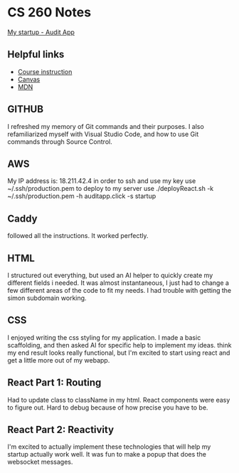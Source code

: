 # CS 260 Notes

[My startup - Audit App](url)

## Helpful links

- [Course instruction](https://github.com/webprogramming260)
- [Canvas](https://byu.instructure.com)
- [MDN](https://developer.mozilla.org)

## GITHUB

I refreshed my memory of Git commands and their purposes. I also refamiliarized myself with Visual Studio Code, and how to use Git commands through Source Control.

## AWS

My IP address is: 18.211.42.4
in order to ssh and use my key use ~/.ssh/production.pem
to deploy to my server use ./deployReact.sh -k ~/.ssh/production.pem -h auditapp.click -s startup


## Caddy

followed all the instructions. It worked perfectly.

## HTML

I structured out everything, but used an AI helper to quickly create my different fields i needed. It was almost instantaneous, I just had to change a few different areas of the code to fit my needs. I had trouble with getting the simon subdomain working.

## CSS

I enjoyed writing the css styling for my application. I made a basic scaffolding, and then asked AI for specific help to implement my ideas. think my end result looks really functional, but I'm excited to start using react and get a little more out of my webapp.

## React Part 1: Routing

Had to update class to className in my html. React components were easy to figure out. Hard to debug because of how precise you have to be.

## React Part 2: Reactivity

I'm excited to actually implement these technologies that will help my startup actually work well. It was fun to make a popup that does the websocket messages.
